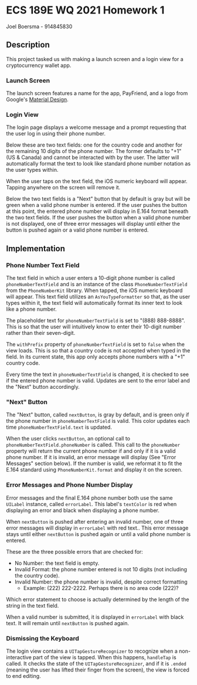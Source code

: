 # ECS 189E WQ 2021 Homework 1
Joel Boersma - 914845830

## Description
This project tasked us with making a launch screen and a login view for a cryptocurrency wallet app.

### Launch Screen
The launch screen features a name for the app, PayFriend, and a logo from Google's [Material Design](https://material.io/resources/icons/?search=wallet&icon=account_balance_wallet&style=outline).

### Login View
The login page displays a welcome message and a prompt requesting that the user log in using their phone number. 

Below these are two text fields: one for the country code and another for the remaining 10 digits of the phone number. The former defaults to "+1" (US & Canada) and cannot be interacted with by the user. The latter will automatically format the text to look like standard phone number notation as the user types within.

When the user taps on the text field, the iOS numeric keyboard will appear. Tapping anywhere on the screen will remove it.

Below the two text fields is a "Next" button that by default is gray but will be green when a valid phone number is entered. If the user pushes the button at this point, the entered phone number will display in E.164 format beneath the two text fields. If the user pushes the button when a valid phone number is not displayed, one of three error messages will display until either the button is pushed again or a valid phone number is entered.

## Implementation

### Phone Number Text Field

The text field in which a user enters a 10-digit phone number is called `phoneNumberTextField` and is an instance of the class `PhoneNumberTextField` from the `PhoneNumberKit` library. When tapped, the iOS numeric keyboard will appear. This text field utilizes an `AsYouTypeFormatter` so that, as the user types within it, the text field will automatically format its inner text to look like a phone number.

The placeholder text for `phoneNumberTextField` is set to "(888) 888-8888". This is so that the user will intuitively know to enter their 10-digit number rather than their seven-digit.

The `withPrefix` property of `phoneNumberTextField` is set to `false` when the view loads. This is so that a country code is not accepted when typed in the field. In its current state, this app only accepts phone numbers with a "+1" country code.

Every time the text in `phoneNumberTextField` is changed, it is checked to see if the entered phone number is valid. Updates are sent to the error label and the "Next" button accordingly.

### "Next" Button

The "Next" button, called `nextButton`, is gray by default, and is green only if the phone number in `phoneNumberTextField` is valid. This color updates each time `phoneNumberTextField.text` is updated.

When the user clicks `nextButton`, an optional call to `phoneNumberTextField.phoneNumber` is called. This call to the `phoneNumber` property will return the current phone number if and only if it is a valid phone number. If it is invalid, an error message will display (See "Error Messages" section below). If the number is valid, we reformat it to fit the E.164 standard using `PhoneNumberKit.format` and display it on the screen.

### Error Messages and Phone Number Display

Error messages and the final E.164 phone number both use the same `UILabel` instance, called `errorLabel`. This label's `textColor` is red when displaying an error and black when displaying a phone number.

When `nextButton` is pushed after entering an invalid number, one of three error messages will display in `errorLabel` with red text.. This error message stays until either `nextButton` is pushed again or until a valid phone number is entered.

These are the three possible errors that are checked for:
- No Number: the text field is empty.
- Invalid Format: the phone number entered is not 10 digits (not including the country code).
- Invalid Number: the phone number is invalid, despite correct formatting
    - Example: (222) 222-2222. Perhaps there is no area code (222)?

Which error statement to choose is actually determined by the length of the string in the text field.

When a valid number is submitted, it is displayed in `errorLabel` with black text. It will remain until `nextButton` is pushed again.

### Dismissing the Keyboard

The login view contains a `UITapGestureRecognizer` to recognize when a non-interactive part of the view is tapped. When this happens, `handleTap` is called. It checks the state of the `UITapGestureRecognizer`, and if it is `.ended` (meaning the user has lifted their finger from the screen), the view is forced to end editing.
